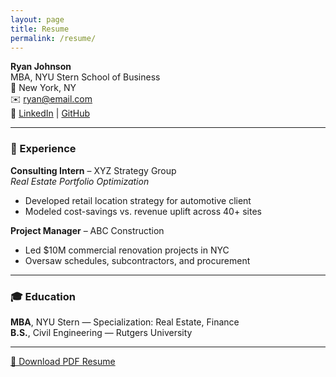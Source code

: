```yaml
---
layout: page
title: Resume
permalink: /resume/
---
```


**Ryan Johnson**  
MBA, NYU Stern School of Business  
📍 New York, NY  
✉️ ryan@email.com  
🔗 [LinkedIn](https://linkedin.com/in/ryangjohn) | [GitHub](https://github.com/RyanGJohn)

---

### 💼 Experience

**Consulting Intern** – XYZ Strategy Group  
_Real Estate Portfolio Optimization_  
- Developed retail location strategy for automotive client  
- Modeled cost-savings vs. revenue uplift across 40+ sites

**Project Manager** – ABC Construction  
- Led $10M commercial renovation projects in NYC  
- Oversaw schedules, subcontractors, and procurement

---

### 🎓 Education

**MBA**, NYU Stern — Specialization: Real Estate, Finance  
**B.S.**, Civil Engineering — Rutgers University

---

[📄 Download PDF Resume](assets/resume.pdf)

